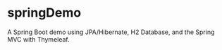 # springDemo
A Spring Boot demo using JPA/Hibernate, H2 Database, and the Spring MVC with Thymeleaf.
